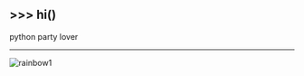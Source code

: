 ## \>>> hi()
python party lover
***
![rainbow1](https://user-images.githubusercontent.com/73784126/120068063-69053900-c087-11eb-8c30-85d86608b309.gif)

